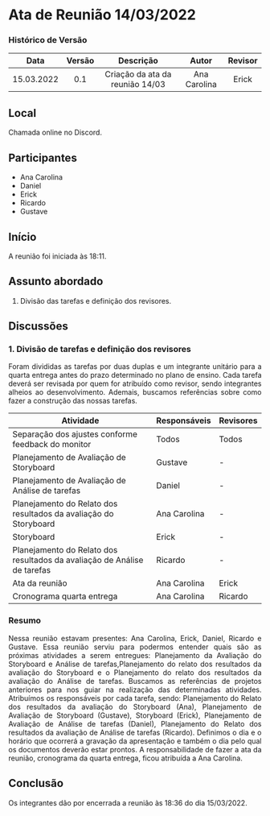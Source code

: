 # Ata de Reunião 14/03/2022


### Histórico de Versão

|  Data  | Versão | Descrição | Autor | Revisor |
| :----: | :----: | :-------: | :---: | :--------:|
| 15.03.2022 | 0.1 | Criação da ata da reunião 14/03 | Ana Carolina | Erick | 

## Local

Chamada online no Discord.

## Participantes
- Ana Carolina
- Daniel
- Erick
- Ricardo
- Gustave

## Início

A reunião foi iniciada às 18:11.

## Assunto abordado

1. Divisão das tarefas e definição dos revisores.

## Discussões

### 1. Divisão de tarefas e definição dos revisores
<p style="text-align: justify;">Foram divididas as tarefas por duas duplas e um integrante unitário para a quarta entrega antes do prazo determinado no plano de ensino. Cada tarefa deverá ser revisada por quem for atribuído como revisor, sendo integrantes alheios ao desenvolvimento. Ademais, buscamos referências sobre como fazer a construção das nossas tarefas.
</p>

| Atividade | Responsáveis | Revisores |
|--|--|--|
| Separação dos ajustes conforme feedback do monitor  | Todos | Todos |
| Planejamento de Avaliação de Storyboard | Gustave | - |
| Planejamento de Avaliação de Análise de tarefas | Daniel  |  - |
| Planejamento do Relato dos resultados da avaliação do Storyboard | Ana Carolina | - |
| Storyboard | Erick | - |
| Planejamento do Relato dos resultados da avaliação de Análise de tarefas | Ricardo | - |
| Ata da reunião | Ana Carolina | Erick |
| Cronograma quarta entrega | Ana Carolina | Ricardo |


### Resumo
<p style="text-align: justify;">
Nessa reunião estavam presentes: Ana Carolina, Erick, Daniel, Ricardo e Gustave. Essa reunião serviu para podermos entender quais são as próximas atividades a serem entregues: Planejamento da Avaliação do Storyboard e Análise de tarefas,Planejamento do relato dos resultados da avaliação do Storyboard e o Planejamento do relato dos resultados da
avaliação do Análise de tarefas. Buscamos as referências de projetos anteriores para nos guiar na realização das determinadas atividades. Atribuímos os responsáveis por cada tarefa, sendo: Planejamento do Relato dos resultados da avaliação do Storyboard (Ana), Planejamento de Avaliação de Storyboard (Gustave), Storyboard (Erick), Planejamento de Avaliação de Análise de tarefas (Daniel), Planejamento do Relato dos resultados da avaliação de Análise de tarefas (Ricardo). Definimos o dia e o horário que ocorrerá a gravação da apresentação e também o dia pelo qual os documentos deverão estar prontos. A responsabilidade de fazer a ata da reunião, cronograma da quarta entrega, ficou atribuída a Ana Carolina.
</p>

## Conclusão
Os integrantes dão por encerrada a reunião às 18:36 do dia 15/03/2022.